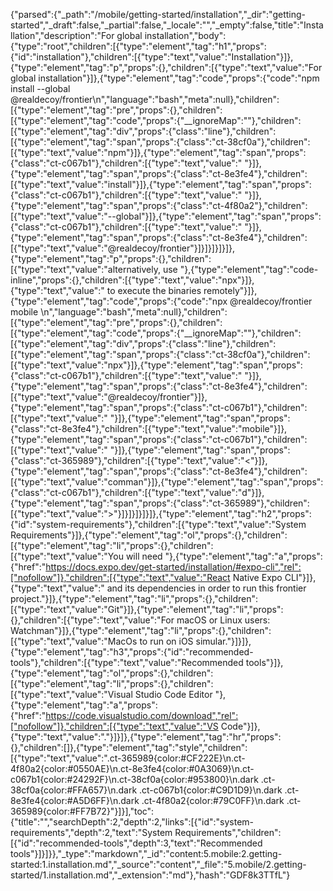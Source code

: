 {"parsed":{"_path":"/mobile/getting-started/installation","_dir":"getting-started","_draft":false,"_partial":false,"_locale":"","_empty":false,"title":"Installation","description":"For global installation","body":{"type":"root","children":[{"type":"element","tag":"h1","props":{"id":"installation"},"children":[{"type":"text","value":"Installation"}]},{"type":"element","tag":"p","props":{},"children":[{"type":"text","value":"For global installation"}]},{"type":"element","tag":"code","props":{"code":"npm install --global @realdecoy/frontier\n","language":"bash","meta":null},"children":[{"type":"element","tag":"pre","props":{},"children":[{"type":"element","tag":"code","props":{"__ignoreMap":""},"children":[{"type":"element","tag":"div","props":{"class":"line"},"children":[{"type":"element","tag":"span","props":{"class":"ct-38cf0a"},"children":[{"type":"text","value":"npm"}]},{"type":"element","tag":"span","props":{"class":"ct-c067b1"},"children":[{"type":"text","value":" "}]},{"type":"element","tag":"span","props":{"class":"ct-8e3fe4"},"children":[{"type":"text","value":"install"}]},{"type":"element","tag":"span","props":{"class":"ct-c067b1"},"children":[{"type":"text","value":" "}]},{"type":"element","tag":"span","props":{"class":"ct-4f80a2"},"children":[{"type":"text","value":"--global"}]},{"type":"element","tag":"span","props":{"class":"ct-c067b1"},"children":[{"type":"text","value":" "}]},{"type":"element","tag":"span","props":{"class":"ct-8e3fe4"},"children":[{"type":"text","value":"@realdecoy/frontier"}]}]}]}]}]},{"type":"element","tag":"p","props":{},"children":[{"type":"text","value":"alternatively, use "},{"type":"element","tag":"code-inline","props":{},"children":[{"type":"text","value":"npx"}]},{"type":"text","value":" to execute the binaries remotely"}]},{"type":"element","tag":"code","props":{"code":"npx @realdecoy/frontier mobile <command>\n","language":"bash","meta":null},"children":[{"type":"element","tag":"pre","props":{},"children":[{"type":"element","tag":"code","props":{"__ignoreMap":""},"children":[{"type":"element","tag":"div","props":{"class":"line"},"children":[{"type":"element","tag":"span","props":{"class":"ct-38cf0a"},"children":[{"type":"text","value":"npx"}]},{"type":"element","tag":"span","props":{"class":"ct-c067b1"},"children":[{"type":"text","value":" "}]},{"type":"element","tag":"span","props":{"class":"ct-8e3fe4"},"children":[{"type":"text","value":"@realdecoy/frontier"}]},{"type":"element","tag":"span","props":{"class":"ct-c067b1"},"children":[{"type":"text","value":" "}]},{"type":"element","tag":"span","props":{"class":"ct-8e3fe4"},"children":[{"type":"text","value":"mobile"}]},{"type":"element","tag":"span","props":{"class":"ct-c067b1"},"children":[{"type":"text","value":" "}]},{"type":"element","tag":"span","props":{"class":"ct-365989"},"children":[{"type":"text","value":"<"}]},{"type":"element","tag":"span","props":{"class":"ct-8e3fe4"},"children":[{"type":"text","value":"comman"}]},{"type":"element","tag":"span","props":{"class":"ct-c067b1"},"children":[{"type":"text","value":"d"}]},{"type":"element","tag":"span","props":{"class":"ct-365989"},"children":[{"type":"text","value":">"}]}]}]}]}]},{"type":"element","tag":"h2","props":{"id":"system-requirements"},"children":[{"type":"text","value":"System Requirements"}]},{"type":"element","tag":"ol","props":{},"children":[{"type":"element","tag":"li","props":{},"children":[{"type":"text","value":"You will need "},{"type":"element","tag":"a","props":{"href":"https://docs.expo.dev/get-started/installation/#expo-cli","rel":["nofollow"]},"children":[{"type":"text","value":"React Native Expo CLI"}]},{"type":"text","value":" and its dependencies in order to run this frontier project."}]},{"type":"element","tag":"li","props":{},"children":[{"type":"text","value":"Git"}]},{"type":"element","tag":"li","props":{},"children":[{"type":"text","value":"For macOS or Linux users: Watchman"}]},{"type":"element","tag":"li","props":{},"children":[{"type":"text","value":"MacOs to run on iOS simular."}]}]},{"type":"element","tag":"h3","props":{"id":"recommended-tools"},"children":[{"type":"text","value":"Recommended tools"}]},{"type":"element","tag":"ol","props":{},"children":[{"type":"element","tag":"li","props":{},"children":[{"type":"text","value":"Visual Studio Code Editor "},{"type":"element","tag":"a","props":{"href":"https://code.visualstudio.com/download","rel":["nofollow"]},"children":[{"type":"text","value":"VS Code"}]},{"type":"text","value":"."}]}]},{"type":"element","tag":"hr","props":{},"children":[]},{"type":"element","tag":"style","children":[{"type":"text","value":".ct-365989{color:#CF222E}\n.ct-4f80a2{color:#0550AE}\n.ct-8e3fe4{color:#0A3069}\n.ct-c067b1{color:#24292F}\n.ct-38cf0a{color:#953800}\n.dark .ct-38cf0a{color:#FFA657}\n.dark .ct-c067b1{color:#C9D1D9}\n.dark .ct-8e3fe4{color:#A5D6FF}\n.dark .ct-4f80a2{color:#79C0FF}\n.dark .ct-365989{color:#FF7B72}"}]}],"toc":{"title":"","searchDepth":2,"depth":2,"links":[{"id":"system-requirements","depth":2,"text":"System Requirements","children":[{"id":"recommended-tools","depth":3,"text":"Recommended tools"}]}]}},"_type":"markdown","_id":"content:5.mobile:2.getting-started:1.installation.md","_source":"content","_file":"5.mobile/2.getting-started/1.installation.md","_extension":"md"},"hash":"GDF8k3TTfL"}